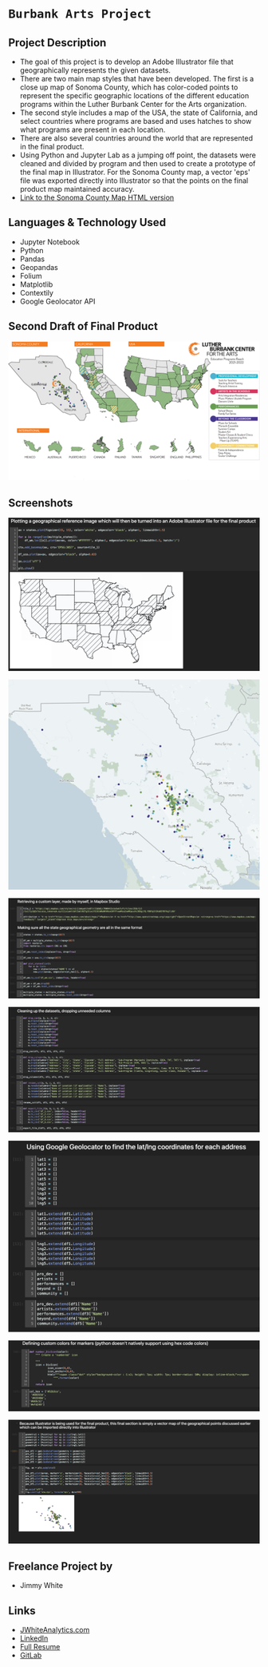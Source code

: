 # `Burbank Arts Project`

## Project Description

-  The goal of this project is to develop an Adobe Illustrator file that geographically represents the given datasets.
- There are two main map styles that have been developed. The first is a close up map of Sonoma County, which has color-coded points to represent the specific geographic locations of the different education programs within the Luther Burbank Center for the Arts organization.
- The second style includes a map of the USA, the state of California, and select countries where programs are based and uses hatches to show what programs are present in each location.
- There are also several countries around the world that are represented in the final product.
- Using Python and Jupyter Lab as a jumping off point, the datasets were cleaned and divided by program and then used to create a prototype of the final map in Illustrator. For the Sonoma County map, a vector 'eps' file was exported directly into Illustrator so that the points on the final product map maintained accuracy.
- [Link to the Sonoma County Map HTML version](https://jimmywhite1987.github.io/burbank_arts/)


## Languages & Technology Used

- Jupyter Notebook
- Python
- Pandas
- Geopandas
- Folium
- Matplotlib
- Contextily
- Google Geolocator API

## Second Draft of Final Product

![image](/screenshots/usa_map.jpg)

## Screenshots

![image](/screenshots/screenshot2.jpg)

![image](/screenshots/screenshot6.jpg)

![image](/screenshots/screenshot1.jpg)

![image](/screenshots/screenshot3.jpg)

![image](/screenshots/screenshot4.jpg)

![image](/screenshots/screenshot5.jpg)

![image](/screenshots/screenshot7.jpg)

## Freelance Project by

- Jimmy White

## Links
- [JWhiteAnalytics.com](https://jwhiteanalytics.com)
- [LinkedIn](https://www.linkedin.com/in/jimmywhite1987)
- [Full Resume](https://jwhiteanalytics.com/JWhite%20Resume.pdf)
- [GitLab](https://gitlab.com/jimmywhite1987)
